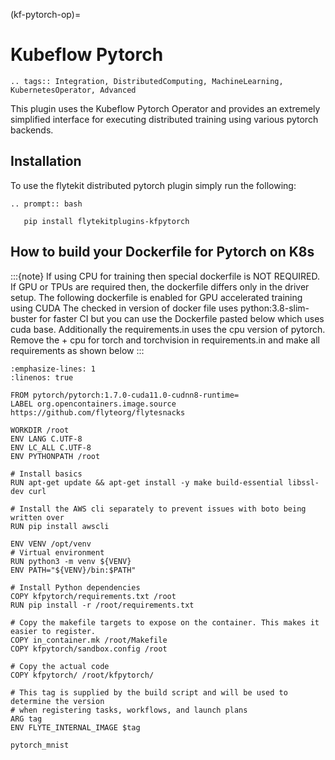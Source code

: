 (kf-pytorch-op)=

# Kubeflow Pytorch

```{eval-rst}
.. tags:: Integration, DistributedComputing, MachineLearning, KubernetesOperator, Advanced
```

This plugin uses the Kubeflow Pytorch Operator and provides an extremely simplified interface for executing distributed training using various pytorch backends.

## Installation

To use the flytekit distributed pytorch plugin simply run the following:

```{eval-rst}
.. prompt:: bash

   pip install flytekitplugins-kfpytorch

```

## How to build your Dockerfile for Pytorch on K8s

:::{note}
If using CPU for training then special dockerfile is NOT REQUIRED. If GPU or TPUs are required then, the dockerfile differs only in the driver setup. The following dockerfile is enabled for GPU accelerated training using CUDA
The checked in version of docker file uses python:3.8-slim-buster for faster CI but you can use the Dockerfile pasted below which uses cuda base.
Additionally the requirements.in uses the cpu version of pytorch. Remove the + cpu for torch and torchvision in requirements.in and make all requirements as shown below
:::

```{code-block} docker
:emphasize-lines: 1
:linenos: true

FROM pytorch/pytorch:1.7.0-cuda11.0-cudnn8-runtime=
LABEL org.opencontainers.image.source https://github.com/flyteorg/flytesnacks

WORKDIR /root
ENV LANG C.UTF-8
ENV LC_ALL C.UTF-8
ENV PYTHONPATH /root

# Install basics
RUN apt-get update && apt-get install -y make build-essential libssl-dev curl

# Install the AWS cli separately to prevent issues with boto being written over
RUN pip install awscli

ENV VENV /opt/venv
# Virtual environment
RUN python3 -m venv ${VENV}
ENV PATH="${VENV}/bin:$PATH"

# Install Python dependencies
COPY kfpytorch/requirements.txt /root
RUN pip install -r /root/requirements.txt

# Copy the makefile targets to expose on the container. This makes it easier to register.
COPY in_container.mk /root/Makefile
COPY kfpytorch/sandbox.config /root

# Copy the actual code
COPY kfpytorch/ /root/kfpytorch/

# This tag is supplied by the build script and will be used to determine the version
# when registering tasks, workflows, and launch plans
ARG tag
ENV FLYTE_INTERNAL_IMAGE $tag
```

```{auto-examples-toc}
pytorch_mnist
```
